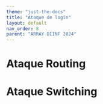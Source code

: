 ```yaml
---
theme: "just-the-docs"
title: "Ataque de login"
layout: default
nav_order: 8
parent: "ARRAY DIINF 2024"
---
```

# Ataque Routing
# Ataque Switching
